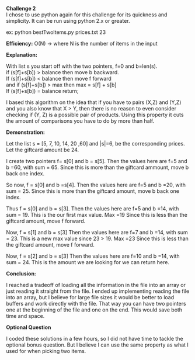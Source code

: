 <h><b>Challenge 2</b></h> </br>
I chose to use python again for this challenge for its quickness and simplicity.
It can be run using python 2.x or greater. 

ex: python bestTwoItems.py prices.txt 23

<b>Efficiency:</b>  O(N) -> where N is the number of items in the input

<b>Explanation:</b>

With list s you start off with the two pointers, f=0 and b=len(s).</br>
if (s[f]+s[b]) > balance then move b backward.</br>
If (s[f]+s[b]) < balance then move f forward  
  and if (s[f]+s[b]) > max then max = s[f] + s[b]</br>
If (s[f]+s[b]) = balance return;

I based this algorithm on the idea that if you have to pairs (X,Z) and (Y,Z) and you also know that X > Y, then there is
no reason to even consider checking if (Y, Z) is a possible pair of products. Using this property it cuts the amount of 
comparisons you have to do by more than half.

<b>Demonstration:</b>

Let the list s = [5, 7, 10, 14, 20 ,60] and |s|=6, be the corresponding prices.
Let the giftcard amount be 24.

I create two pointers f= s[0] and b = s[5].
Then the values here are f=5 and b =60, with sum = 65.
Since this is more than the giftcard ammount, move b back one index.

So now, f = s[0] and b =s[4].
Then the values here are f=5 and b =20, with sum = 25.
Since this is more than the giftcard amount, move b back one index.

Thus f = s[0] and b = s[3].
Then the values here are f=5 and b =14, with sum = 19.
This is the our first max value. Max =19
Since this is less than the giftcard amount, move f forward.

Now, f = s[1] and b = s[3]
Then the values here are f=7 and b =14, with sum = 23.
This is a new max value since 23 > 19. Max =23
Since this is less than the giftcard amount, move f forward.

Now, f = s[2] and b = s[3]
Then the values here are f=10 and b =14, with sum = 24.
This is the amount we are looking for we can return here.

<b>Conclusion:</b>

I reached a tradeoff of loading all the information in the file into an array or
just reading it straight from the file. I ended up  implementing reading the file into
an array, but I believe for large file sizes it would be better to load buffers and
work directly with the file. That way you can have two pointers one at the beginning of the
file and one on the end. This would save both time and space.

<b>Optional Question</b>

I coded these solutions in a few hours, so I did not have time to tackle the optional bonus question. But I believe I can use
the same property as what I used for when picking two items.


